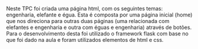 Neste TPC foi criada uma página html, com os seguintes temas: engenharia, elefante e égua.
Esta é composta por uma página inicial (home) que nos direciona para outras duas páginas (uma relacionada com elefantes e engenharia e outra com éguas e engenharia) através de botões.
Para o desenvolvimento desta foi utilizado o framework flask com base no que foi dado na aula e foram utilizados elementos de html e css.
